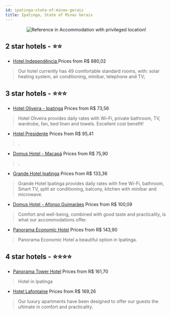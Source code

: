```yaml
---
id: ipatinga-state-of-minas-gerais
title: Ipatinga, State of Minas Gerais
---
```


<center><img src="https://static.hotelurbano.com/reservas/prod0/7/7370/56f2ed4d1f0e1_panaroma-tower-hotel.jpg" alt="Reference in Accommodation with privileged location!" /></center>


##  2 star hotels - ⭐️⭐️

-    [ Hotel Independência	](https://us.hurb.com/hotels/ipatinga/hotel-independencia-6621?cmp=18055) Prices from R$ 880,02
   > Our hotel currently has 49 comfortable standard rooms, with: solar heating system, air conditioning, minibar, telephone and TV;

##  3 star hotels - ⭐️⭐️⭐️

-    [Hotel Oliveira - Ipatinga](https://us.hurb.com/hotels/ipatinga/hotel-oliveira-10882?cmp=18055) Prices from R$ 73,56
   > Hotel Oliveira provides daily rates with Wi-Fi, private bathroom, TV, wardrobe, fan, bed linen and towels. Excellent cost benefit!
-    [Hotel Presidente](https://us.hurb.com/hotels/ipatinga/hotel-presidente-11147?cmp=18055) Prices from R$ 95,41
   > .
-    [Domus Hotel - Macapá](https://us.hurb.com/hotels/ipatinga/domus-hotel-6203?cmp=18055) Prices from R$ 75,90
   > .
-    [Grande Hotel Ipatinga](https://us.hurb.com/hotels/ipatinga/grande-hotel-ipatinga-11067?cmp=18055) Prices from R$ 133,36
   > Grande Hotel Ipatinga provides daily rates with free Wi-Fi, bathroom, Smart TV, split air conditioning, balcony, kitchen with minibar and microwave.
-    [Domus Hotel - Afonso Guimarães](https://us.hurb.com/hotels/ipatinga/domus-hotel-6202?cmp=18055) Prices from R$ 100,09
   > Comfort and well-being, combined with good taste and practicality, is what our accommodations offer.
-    [Panorama Economic Hotel](https://us.hurb.com/hotels/ipatinga/panorama-economic-hotel-18050?cmp=18055) Prices from R$ 143,90
   > Panorama Economic Hotel a beautiful option in Ipatinga.

##  4 star hotels - ⭐️⭐️⭐️⭐️

-    [Panorama Tower Hotel](https://us.hurb.com/hotels/ipatinga/panaroma-tower-hotel-7370?cmp=18055) Prices from R$ 161,70
   > Hotel in Ipatinga
-    [Hotel Lafontaine](https://us.hurb.com/hotels/ipatinga/hotel-lafontaine-4251?cmp=18055) Prices from R$ 169,26
   > Our luxury apartments have been designed to offer our guests the ultimate in comfort and practicality.
